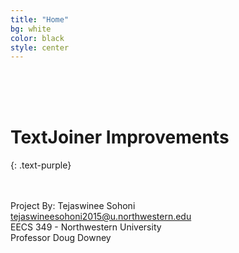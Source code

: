 ```yaml
---
title: "Home"
bg: white
color: black
style: center
---
```


<br>
<br>
<br>

# TextJoiner Improvements
{: .text-purple}
<br>
<br>
<br>

Project By: Tejaswinee Sohoni<br>
tejaswineesohoni2015@u.northwestern.edu<br>
EECS 349 - Northwestern University<br>
Professor Doug Downey<br>



